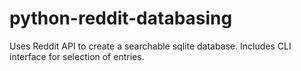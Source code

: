 python-reddit-databasing
========================

Uses Reddit API to create a searchable sqlite database. Includes CLI interface for selection of entries.
